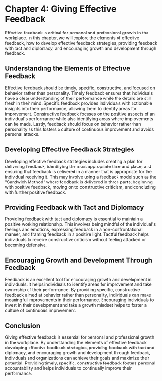 Chapter 4: Giving Effective Feedback
====================================

Effective feedback is critical for personal and professional growth in the workplace. In this chapter, we will explore the elements of effective feedback, how to develop effective feedback strategies, providing feedback with tact and diplomacy, and encouraging growth and development through feedback.

Understanding the Elements of Effective Feedback
------------------------------------------------

Effective feedback should be timely, specific, constructive, and focused on behavior rather than personality. Timely feedback ensures that individuals have a clear understanding of their performance while the details are still fresh in their mind. Specific feedback provides individuals with actionable insights into their performance, allowing them to identify areas for improvement. Constructive feedback focuses on the positive aspects of an individual's performance while also identifying areas where improvements can be made. Lastly, feedback should focus on behavior rather than personality as this fosters a culture of continuous improvement and avoids personal attacks.

Developing Effective Feedback Strategies
----------------------------------------

Developing effective feedback strategies includes creating a plan for delivering feedback, identifying the most appropriate time and place, and ensuring that feedback is delivered in a manner that is appropriate for the individual receiving it. This may involve using a feedback model such as the "Sandwich Method" where feedback is delivered in three parts; beginning with positive feedback, moving on to constructive criticism, and concluding with further positive feedback.

Providing Feedback with Tact and Diplomacy
------------------------------------------

Providing feedback with tact and diplomacy is essential to maintain a positive working relationship. This involves being mindful of the individual's feelings and emotions, expressing feedback in a non-confrontational manner, and framing feedback in a positive light. Tactful feedback helps individuals to receive constructive criticism without feeling attacked or becoming defensive.

Encouraging Growth and Development Through Feedback
---------------------------------------------------

Feedback is an excellent tool for encouraging growth and development in individuals. It helps individuals to identify areas for improvement and take ownership of their performance. By providing specific, constructive feedback aimed at behavior rather than personality, individuals can make meaningful improvements in their performance. Encouraging individuals to invest in their development and take a growth mindset helps to foster a culture of continuous improvement.

Conclusion
----------

Giving effective feedback is essential for personal and professional growth in the workplace. By understanding the elements of effective feedback, developing effective feedback strategies, providing feedback with tact and diplomacy, and encouraging growth and development through feedback, individuals and organizations can achieve their goals and maximize their potential. Providing timely, specific, constructive feedback fosters personal accountability and helps individuals to continually improve their performance.

